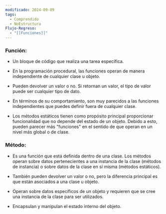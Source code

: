 ```yaml
---
modificado: 2024-09-09
tags:
  - Comprendido
  - NoEstructura
Flujo-Regreso:
  - "[[Funciones]]"
---
```

### **Función**:
- Un bloque de código que realiza una tarea específica. 

- En la programación procedural, las funciones operan de manera independiente de cualquier clase u objeto.

- Pueden devolver un valor o no. Si retornan un valor, el tipo de valor puede ser cualquier tipo de dato.

- En términos de su comportamiento, son muy parecidos a las funciones independientes que puedes definir fuera de cualquier clase. 

- Los métodos estáticos tienen como propósito principal  proporcionar funcionalidad que no depende del estado de un objeto.  Debido a esto, pueden parecer más "funciones" en el sentido de que operan en un nivel más global o de clase.
    
### **Método**:

- Es una función que está definida dentro de una clase. Los métodos operan sobre datos pertenecientes a una instancia de la clase (métodos de instancia) o sobre datos de la clase en sí misma (métodos estáticos).

- También pueden devolver un valor o no, pero la diferencia principal es que están asociados a una clase u objeto.

+ Operan sobre datos específicos de un objeto y requieren que se cree una instancia de la clase para ser utilizados.

+ Encapsulan y manipulan el estado interno del objeto.